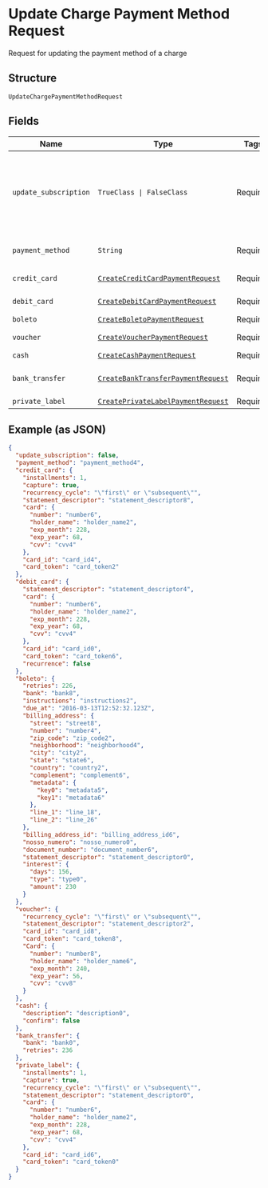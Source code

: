 
# Update Charge Payment Method Request

Request for updating the payment method of a charge

## Structure

`UpdateChargePaymentMethodRequest`

## Fields

| Name | Type | Tags | Description |
|  --- | --- | --- | --- |
| `update_subscription` | `TrueClass \| FalseClass` | Required | Indicates if the payment method from the subscription must also be updated |
| `payment_method` | `String` | Required | The new payment method |
| `credit_card` | [`CreateCreditCardPaymentRequest`](../../doc/models/create-credit-card-payment-request.md) | Required | Credit card data |
| `debit_card` | [`CreateDebitCardPaymentRequest`](../../doc/models/create-debit-card-payment-request.md) | Required | Debit card data |
| `boleto` | [`CreateBoletoPaymentRequest`](../../doc/models/create-boleto-payment-request.md) | Required | Boleto data |
| `voucher` | [`CreateVoucherPaymentRequest`](../../doc/models/create-voucher-payment-request.md) | Required | Voucher data |
| `cash` | [`CreateCashPaymentRequest`](../../doc/models/create-cash-payment-request.md) | Required | Cash data |
| `bank_transfer` | [`CreateBankTransferPaymentRequest`](../../doc/models/create-bank-transfer-payment-request.md) | Required | Bank Transfer data |
| `private_label` | [`CreatePrivateLabelPaymentRequest`](../../doc/models/create-private-label-payment-request.md) | Required | - |

## Example (as JSON)

```json
{
  "update_subscription": false,
  "payment_method": "payment_method4",
  "credit_card": {
    "installments": 1,
    "capture": true,
    "recurrency_cycle": "\"first\" or \"subsequent\"",
    "statement_descriptor": "statement_descriptor8",
    "card": {
      "number": "number6",
      "holder_name": "holder_name2",
      "exp_month": 228,
      "exp_year": 68,
      "cvv": "cvv4"
    },
    "card_id": "card_id4",
    "card_token": "card_token2"
  },
  "debit_card": {
    "statement_descriptor": "statement_descriptor4",
    "card": {
      "number": "number6",
      "holder_name": "holder_name2",
      "exp_month": 228,
      "exp_year": 68,
      "cvv": "cvv4"
    },
    "card_id": "card_id0",
    "card_token": "card_token6",
    "recurrence": false
  },
  "boleto": {
    "retries": 226,
    "bank": "bank8",
    "instructions": "instructions2",
    "due_at": "2016-03-13T12:52:32.123Z",
    "billing_address": {
      "street": "street8",
      "number": "number4",
      "zip_code": "zip_code2",
      "neighborhood": "neighborhood4",
      "city": "city2",
      "state": "state6",
      "country": "country2",
      "complement": "complement6",
      "metadata": {
        "key0": "metadata5",
        "key1": "metadata6"
      },
      "line_1": "line_18",
      "line_2": "line_26"
    },
    "billing_address_id": "billing_address_id6",
    "nosso_numero": "nosso_numero0",
    "document_number": "document_number6",
    "statement_descriptor": "statement_descriptor0",
    "interest": {
      "days": 156,
      "type": "type0",
      "amount": 230
    }
  },
  "voucher": {
    "recurrency_cycle": "\"first\" or \"subsequent\"",
    "statement_descriptor": "statement_descriptor2",
    "card_id": "card_id8",
    "card_token": "card_token8",
    "Card": {
      "number": "number8",
      "holder_name": "holder_name6",
      "exp_month": 240,
      "exp_year": 56,
      "cvv": "cvv8"
    }
  },
  "cash": {
    "description": "description0",
    "confirm": false
  },
  "bank_transfer": {
    "bank": "bank0",
    "retries": 236
  },
  "private_label": {
    "installments": 1,
    "capture": true,
    "recurrency_cycle": "\"first\" or \"subsequent\"",
    "statement_descriptor": "statement_descriptor0",
    "card": {
      "number": "number6",
      "holder_name": "holder_name2",
      "exp_month": 228,
      "exp_year": 68,
      "cvv": "cvv4"
    },
    "card_id": "card_id6",
    "card_token": "card_token0"
  }
}
```

